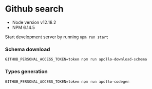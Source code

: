 # Github search
- Node version v12.18.2
- NPM 6.14.5

Start development server by running
`npm run start`
### Schema download
`GITHUB_PERSONAL_ACCESS_TOKEN=token npm run apollo-download-schema`
### Types generation
`GITHUB_PERSONAL_ACCESS_TOKEN=token npm run apollo-codegen`
